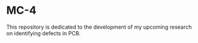 # MC-4
This repository is dedicated to the development of my upcoming research on identifying defects in PCB. 
